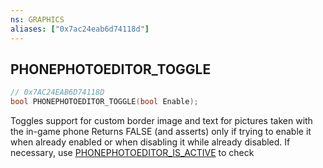 ```yaml
---
ns: GRAPHICS
aliases: ["0x7ac24eab6d74118d"]
---
```

## PHONEPHOTOEDITOR_TOGGLE

```c
// 0x7AC24EAB6D74118D
bool PHONEPHOTOEDITOR_TOGGLE(bool Enable);
```

Toggles support for custom border image and text for pictures taken with the in-game phone Returns FALSE (and asserts) only if trying to enable it when already enabled or when disabling it while already disabled. If necessary, use [PHONEPHOTOEDITOR_IS_ACTIVE](#_0xBCEDB009461DA156) to check

